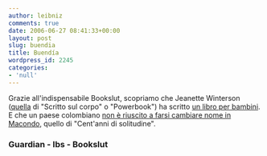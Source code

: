 ```yaml
---
author: leibniz
comments: true
date: 2006-06-27 08:41:33+00:00
layout: post
slug: buendia
title: Buendía
wordpress_id: 2245
categories:
- 'null'
---
```


Grazie all'indispensabile Bookslut, scopriamo che Jeanette Winterson ([quella](http://www.internetbookshop.it/ser/serpge.asp?type=keyword&x=jeanette+winterson) di "Scritto sul corpo" o "Powerbook") ha scritto [un libro per bambini](http://observer.guardian.co.uk/magazine/story/0,,1803744,00.html). E che un paese colombiano [non è riuscito a farsi cambiare nome in Macondo](http://www.bookslut.com/blog/archives/2006_06.php#009277), quello di "Cent'anni di solitudine".

### Guardian - Ibs - Bookslut
